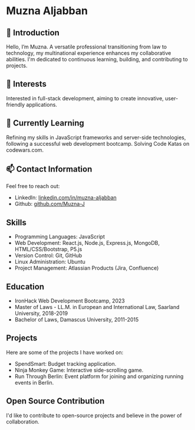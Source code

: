 # Muzna Aljabban

## 👋 Introduction
Hello, I’m Muzna. A versatile professional transitioning from law to technology, my multinational experience enhances my collaborative abilities. 
I'm dedicated to continuous learning, building, and contributing to projects.

## 👀 Interests
Interested in full-stack development, aiming to create innovative, user-friendly applications.

## 🌱 Currently Learning
Refining my skills in JavaScript frameworks and server-side technologies, following a successful web development bootcamp.
Solving Code Katas on codewars.com.

## 📫 Contact Information
Feel free to reach out:
- LinkedIn: [linkedin.com/in/muzna-aljabban](https://linkedin.com/in/muzna-aljabban)
- Github: [github.com/Muzna-J](https://github.com/Muzna-J)

## Skills
- Programming Languages: JavaScript
- Web Development: React.js, Node.js, Express.js, MongoDB, HTML/CSS/Bootstrap, P5.js
- Version Control: Git, GitHub
- Linux Administration: Ubuntu
- Project Management: Atlassian Products (Jira, Confluence)

## Education
- IronHack Web Development Bootcamp, 2023
- Master of Laws - LL.M. in European and International Law, Saarland University, 2018-2019
- Bachelor of Laws, Damascus University, 2011-2015

## Projects
Here are some of the projects I have worked on:

- SpendSmart: Budget tracking application.
- Ninja Monkey Game: Interactive side-scrolling game.
- Run Through Berlin: Event platform for joining and organizing running events in Berlin.

## Open Source Contribution
I'd like to contribute to open-source projects and believe in the power of collaboration.


